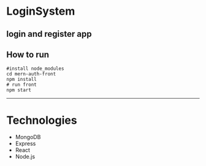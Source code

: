 # LoginSystem
login and register app
---
## How to run 
```
#install node_modules
cd mern-auth-front
npm install
# run front
npm start
```
---
# Technologies
- MongoDB
- Express
- React
- Node.js
